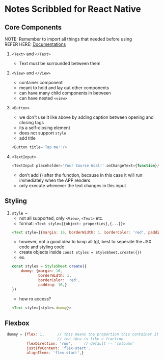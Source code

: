 # Notes Scribbled for React Native

## Core Components

NOTE: Remember to import all things that needed before using <br>
REFER HERE: [Documentations](https://reactnative.dev/docs/components-and-apis)

1. `<Text>` and `</Text>`
    - Text must be surrounded between them

2. `<View>` and `</View>`
    - container component
    - meant to hold and lay out other components
    - can have many child components in between
    - can have nested `<view>`

3. `<Button>`
    - we don't use it like above by adding caption between opening and closing tags
    - its a self-closing element
    - does not support `style`
    - add title
    ```js
    <Button title='Tap me!'/>
    ```

4. `<TextInput>`
    ```js
    <TextInput placeholder='Your Course Goal!' onChangeText={function}/>
    ```
    - don't add () after the function, because in this case it will run immediately when the APP renders
    - only execute whenever the text changes in this input


## Styling

1. `style =`
    - not all supported, only `<View>`, `<Text>` etc.
    - format: `<Text style={{object: properties},{...}}>`
    ```js
    <Text style={{margin: 16, borderWidth: 1, borderColor: 'red', padding: 16}}>
    ```
    - however, not a good idea to lump all tgt, best to seperate the JSX code and styling code
    - create objects inside `const styles = StyleSheet.create({})`
    - ex.
    ```js
    const styles = StyleSheet.create({
        dummy: {margin: 16, 
                borderWidth: 1, 
                borderColor: 'red', 
                padding: 16,}
    })
    ```
    - how ro access?
    ```js
    <Text style={styles.dummy}>
    ```

## Flexbox
```js
 dummy = {flex: 1,      // this means the proportion this container it will takes
                        // the idea is like a fraction
          flexDirection: 'row',     // default -- 'coloumn'
          justifyContent: 'flex-start',
          alignItems: 'flex-start',}
```


